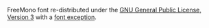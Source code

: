 FreeMono font re-distributed under the [GNU General Public License, Version 3](https://www.gnu.org/licenses/gpl-3.0.en.html) with a [font exception](https://en.wikipedia.org/wiki/GPL_font_exception).
